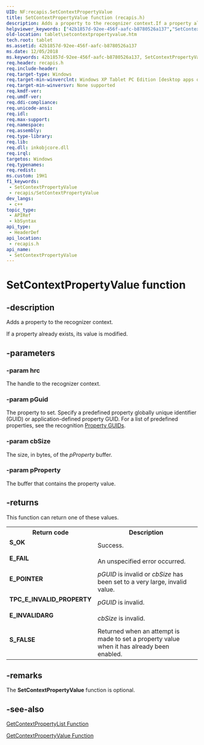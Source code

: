 ```yaml
---
UID: NF:recapis.SetContextPropertyValue
title: SetContextPropertyValue function (recapis.h)
description: Adds a property to the recognizer context.If a property already exists, its value is modified.
helpviewer_keywords: ["42b1857d-92ee-456f-aafc-b8780526a137","SetContextPropertyValue","SetContextPropertyValue function [Tablet PC]","recapis/SetContextPropertyValue","tablet.setcontextpropertyvalue"]
old-location: tablet\setcontextpropertyvalue.htm
tech.root: tablet
ms.assetid: 42b1857d-92ee-456f-aafc-b8780526a137
ms.date: 12/05/2018
ms.keywords: 42b1857d-92ee-456f-aafc-b8780526a137, SetContextPropertyValue, SetContextPropertyValue function [Tablet PC], recapis/SetContextPropertyValue, tablet.setcontextpropertyvalue
req.header: recapis.h
req.include-header: 
req.target-type: Windows
req.target-min-winverclnt: Windows XP Tablet PC Edition [desktop apps only]
req.target-min-winversvr: None supported
req.kmdf-ver: 
req.umdf-ver: 
req.ddi-compliance: 
req.unicode-ansi: 
req.idl: 
req.max-support: 
req.namespace: 
req.assembly: 
req.type-library: 
req.lib: 
req.dll: inkobjcore.dll
req.irql: 
targetos: Windows
req.typenames: 
req.redist: 
ms.custom: 19H1
f1_keywords:
 - SetContextPropertyValue
 - recapis/SetContextPropertyValue
dev_langs:
 - c++
topic_type:
 - APIRef
 - kbSyntax
api_type:
 - HeaderDef
api_location:
 - recapis.h
api_name:
 - SetContextPropertyValue
---
```


# SetContextPropertyValue function


## -description

Adds a property to the recognizer context.

If a property already exists, its value is modified.

## -parameters

### -param hrc

The handle to the recognizer context.

### -param pGuid

The property to set. Specify a predefined property globally unique identifier (GUID) or application-defined property GUID. For a list of predefined properties, see the recognition <a href="/windows/desktop/tablet/property-guids">Property GUIDs</a>.

### -param cbSize

The size, in bytes, of the <i>pProperty</i> buffer.

### -param pProperty

The buffer that contains the property value.

## -returns

This function can return one of these values.

<table>
<tr>
<th>Return code</th>
<th>Description</th>
</tr>
<tr>
<td width="40%">
<dl>
<dt><b>S_OK</b></dt>
</dl>
</td>
<td width="60%">
Success.

</td>
</tr>
<tr>
<td width="40%">
<dl>
<dt><b>E_FAIL</b></dt>
</dl>
</td>
<td width="60%">
An unspecified error occurred.

</td>
</tr>
<tr>
<td width="40%">
<dl>
<dt><b>E_POINTER</b></dt>
</dl>
</td>
<td width="60%">
<i>pGUID</i> is invalid or <i>cbSize</i> has been set to a very large, invalid value.

</td>
</tr>
<tr>
<td width="40%">
<dl>
<dt><b>TPC_E_INVALID_PROPERTY</b></dt>
</dl>
</td>
<td width="60%">
<i>pGUID</i> is invalid.

</td>
</tr>
<tr>
<td width="40%">
<dl>
<dt><b>E_INVALIDARG</b></dt>
</dl>
</td>
<td width="60%">
<i>cbSize</i> is invalid.

</td>
</tr>
<tr>
<td width="40%">
<dl>
<dt><b>S_FALSE</b></dt>
</dl>
</td>
<td width="60%">
Returned when an attempt is made to set a property value when it has already been enabled.

</td>
</tr>
</table>

## -remarks

The <b>SetContextPropertyValue</b> function is optional.

## -see-also

<a href="/windows/desktop/api/recapis/nf-recapis-getcontextpropertylist">GetContextPropertyList Function</a>



<a href="/windows/desktop/api/recapis/nf-recapis-getcontextpropertyvalue">GetContextPropertyValue Function</a>
